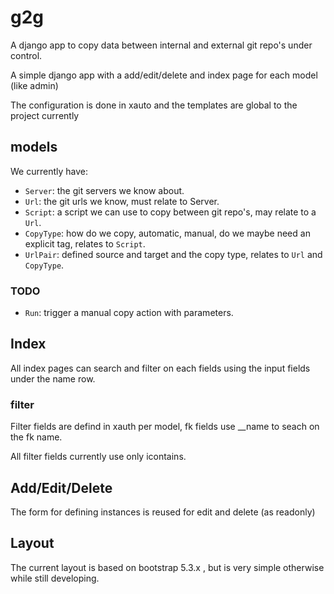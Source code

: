 # g2g
A django app to copy data between internal and external git repo's under control.

A simple django app with a add/edit/delete and index page for each model (like admin)

The configuration is done in xauto and the templates are global to the project currently

## models
We currently have:

 - `Server`: the git servers we know about.
 - `Url`: the git urls we know, must relate to Server.
 - `Script`: a script we can use to copy between git repo's, may relate to a `Url`.
 - `CopyType`: how do we copy, automatic, manual, do we maybe need an explicit tag, relates to `Script`.
 - `UrlPair`: defined source and target and the copy type, relates to `Url` and `CopyType`.

### TODO
 - `Run`: trigger a manual copy action with parameters.

## Index

All index pages can search and filter on each fields using the input fields under the name row.

### filter

Filter fields are defind in xauth per model, fk fields use <fieldname>__name to seach on the fk name.

All filter fields currently use only icontains.

## Add/Edit/Delete

The form for defining instances is reused for edit and delete (as readonly)

## Layout

The current layout is based on bootstrap 5.3.x , but is very simple otherwise while still developing.
